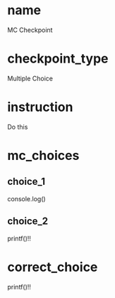 # name
MC Checkpoint      

# checkpoint_type
Multiple Choice

# instruction
Do this     

# mc_choices

## choice_1
console.log()

## choice_2
printf()!!

# correct_choice
printf()!!